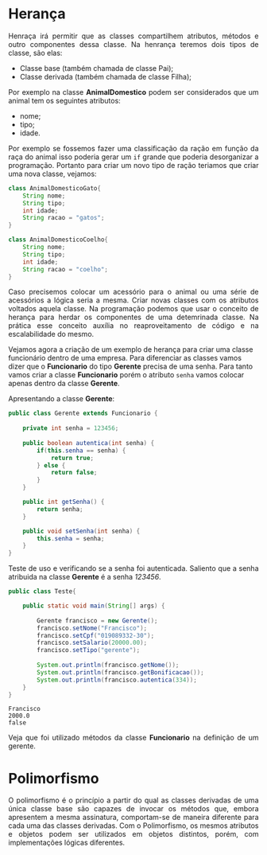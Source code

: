 <script src="https://polyfill.io/v3/polyfill.min.js?features=es6"></script>
<script id="MathJax-script" async src="https://cdn.jsdelivr.net/npm/mathjax@3/es5/tex-mml-chtml.js"></script>

<h1>Herança</h1>

<p align="justify">Henraça irá permitir que as classes compartilhem atributos, métodos e outro componentes dessa classe. Na henrança teremos dois tipos de classe, são elas:</p>

<ul>
    <li>Classe base (também chamada de classe Pai);</li>
    <li>Classe derivada (também chamada de classe Filha);</li>
</ul>

<p align="justify">Por exemplo na classe <b>AnimalDomestico</b> podem ser considerados que um animal tem os seguintes atributos:</p>

<ul>
    <li>nome;</li>
    <li>tipo;</li>
    <li>idade.</li>
</ul>

<p align="justify">Por exemplo se fossemos fazer uma classificação da ração em função da raça do animal isso poderia gerar um <code>if</code> grande que poderia desorganizar a programação. Portanto para criar um novo tipo de ração teriamos que criar uma nova classe, vejamos:</p>

```java
class AnimalDomesticoGato{
	String nome;
	String tipo;
	int idade;
    String racao = "gatos";
}

class AnimalDomesticoCoelho{
	String nome;
	String tipo;
	int idade;
    String racao = "coelho";
}
```

<p align="justify">Caso precisemos colocar um acessório para o animal ou uma série de acessórios a lógica seria a mesma. Criar novas classes com os atributos voltados aquela classe. Na programação podemos que usar o conceito de herança para herdar os componentes de uma detemrinada classe. Na prática esse conceito auxília no reaproveitamento de código e na escalabilidade do mesmo.<br>

Vejamos agora a criação de um exemplo de herança para criar uma classe funcionário dentro de uma empresa. Para diferenciar as classes vamos dizer que o <b>Funcionario</b> do tipo <b>Gerente</b> precisa de uma senha. Para tanto vamos criar a classe <b>Funcionario</b> porém o atributo <code>senha</code> vamos colocar apenas dentro da classe <b>Gerente</b>.<br>

Apresentando a classe <b>Gerente</b>:
</p>

```java
public class Gerente extends Funcionario {
	
	private int senha = 123456;
	
	public boolean autentica(int senha) {
		if(this.senha == senha) {
			return true;
		} else {
			return false;
		}
	}

	public int getSenha() {
		return senha;
	}

	public void setSenha(int senha) {
		this.senha = senha;
	}
}
```

<p align="justify">Teste de uso e verificando se a senha foi autenticada. Saliento que a senha atribuida na classe <b>Gerente</b> é a senha <i>123456</i>.</p>

```java
public class Teste{

	public static void main(String[] args) {
		
		Gerente francisco = new Gerente();
		francisco.setNome("Francisco");
		francisco.setCpf("019089332-30");
		francisco.setSalario(20000.00);
		francisco.setTipo("gerente");
		
		System.out.println(francisco.getNome());
		System.out.println(francisco.getBonificacao());
		System.out.println(francisco.autentica(334));
	}
}
```
```
Francisco
2000.0
false
```

<p align="justify">Veja que foi utilizado métodos da classe <b>Funcionario</b> na definição de um gerente.</p>

<h1>Polimorfismo</h1>

<p align="justify">O polimorfismo é o princípio a partir do qual as classes derivadas de uma única classe base são capazes de invocar os métodos que, embora apresentem a mesma assinatura, comportam-se de maneira diferente para cada uma das classes derivadas. Com o Polimorfismo, os mesmos atributos e objetos podem ser utilizados em objetos distintos, porém, com implementações lógicas diferentes.</p>